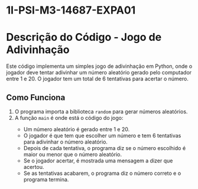 # 1I-PSI-M3-14687-EXPA01
<h1>Descrição do Código - Jogo de Adivinhação</h1>
    <p>Este código implementa um simples jogo de adivinhação em Python, onde o jogador deve tentar adivinhar um número aleatório gerado pelo computador entre 1 e 20. O jogador tem um total de 6 tentativas para acertar o número.</p>
<h2>Como Funciona</h2>
    <ol>
        <li>O programa importa a biblioteca <code>random</code> para gerar números aleatórios.</li>
        <li>A função <code>main</code> é onde está o código do jogo:</li>
        <ul>
            <li>Um número aleatório é gerado entre 1 e 20.</li>
            <li>O jogador é que tem que escolher um número e tem 6 tentativas para adivinhar o número aleatório.</li>
            <li>Depois de cada tentativa, o programa diz se o número escolhido é maior ou menor que o número aleatório.</li>
            <li>Se o jogador acertar, é mostrada uma mensagem a dizer que acertou.</li>
            <li>Se as tentativas acabarem, o programa diz o número correto e o programa termina.</li>
        </ul>
